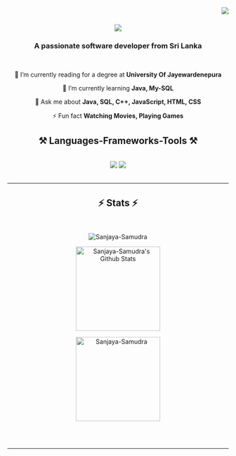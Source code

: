<img align="right" src="https://visitor-badge.laobi.icu/badge?page_id=Sanjaya-Samudra.Sanjaya-Samudra" />

<h1 align="center">
    <img src="https://readme-typing-svg.herokuapp.com/?font=Righteous&size=35&center=true&vCenter=true&width=500&height=70&duration=4000&lines=Hi+There!+👋;+I'm+Sanjaya+Samudra!;" />
</h1>

<h3 align="center">A passionate software developer from Sri Lanka</h3>

<br/>

<div align="center">
 
 🔭 I’m currently reading for a degree at **University Of Jayewardenepura**
 
 🌱 I’m currently learning **Java, My-SQL**

💬 Ask me about **Java, SQL, C++, JavaScript, HTML, CSS**

⚡ Fun fact **Watching Movies, Playing Games**

 </div>
 
<!--<div align="center"> 
  <a href="mailto:">
    <img src="https://img.shields.io/badge/Gmail-333333?style=for-the-badge&logo=gmail&logoColor=red" />
  </a>
  <a href="" target="_blank">
    <img src="https://img.shields.io/badge/LinkedIn-0077B5?style=for-the-badge&logo=linkedin&logoColor=white" target="_blank" />
  </a>
  <a href="" target="_blank">
     <img src="https://img.shields.io/badge/Portfolio-FF5722?style=for-the-badge&logo=todoist&logoColor=white" target="_blank" /> 
  </a>
</div>

 <hr/>-->
 
<h2 align="center">⚒️ Languages-Frameworks-Tools ⚒️</h2>
<br/>
<div align="center">
    <img src="https://skillicons.dev/icons?i=react,bootstrap,mui,html,css,vscode,github,figma,tailwind,git,r" />
    <img src="https://skillicons.dev/icons?i=nodejs,python,javascript,typescript,express,firebase,mongodb,c,java,nextjs,mysql,flask" /><br>
</div>

<br/>
<hr/>

<!--<div align="center">
  <h2>🐍 My Contributions 🐍</h2>
  <br>
  <img alt="snake eating my contributions" src="https://raw.githubusercontent.com/Sanjaya-Samudra/Sanjaya-Samudra/output/github-contribution-grid-snake.svg" />
  
  <br/><br/><br/>
</div>

<hr/>-->

<h2 align="center">⚡ Stats ⚡</h2>
<br>
<p align="center">
  <img src="https://github-readme-streak-stats.herokuapp.com/?user=Sanjaya-Samudra&theme=algolia" alt="Sanjaya-Samudra" />
</p>
<p align="center">
  <a href="https://github.com/anuraghazra/github-readme-stats">
    <img alt="Sanjaya-Samudra's Github Stats" src="https://github-readme-stats.vercel.app/api?username=Sanjaya-Samudra&show_icons=true&count_private=true&theme=algolia" height="192px"/>
  </a>
</p>
<p align="center">
  <img src="https://github-readme-stats.vercel.app/api/top-langs?username=Sanjaya-Samudra&langs_count=10&show_icons=true&locale=en&layout=compact&theme=algolia" alt="Sanjaya-Samudra" height="192px"/>
</p>
<!--<p align="center">
  <a href="https://github.com/ryo-ma/github-profile-trophy">
    <img src="https://github-profile-trophy.vercel.app/?username=Sanjaya-Samudra&layout=compact&theme=algolia" alt="Sanjaya-Samudra" />
  </a>
</p>-->

<br/><br/>

<hr/>

<br/>

<br/>
